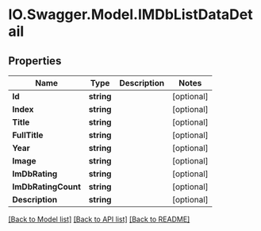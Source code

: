 # IO.Swagger.Model.IMDbListDataDetail
## Properties

Name | Type | Description | Notes
------------ | ------------- | ------------- | -------------
**Id** | **string** |  | [optional] 
**Index** | **string** |  | [optional] 
**Title** | **string** |  | [optional] 
**FullTitle** | **string** |  | [optional] 
**Year** | **string** |  | [optional] 
**Image** | **string** |  | [optional] 
**ImDbRating** | **string** |  | [optional] 
**ImDbRatingCount** | **string** |  | [optional] 
**Description** | **string** |  | [optional] 

[[Back to Model list]](../README.md#documentation-for-models) [[Back to API list]](../README.md#documentation-for-api-endpoints) [[Back to README]](../README.md)

